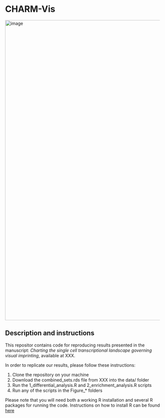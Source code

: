 # CHARM-Vis

<img width="973" alt="image" src="https://github.com/user-attachments/assets/e24016db-167e-4fcb-a1e8-0964b9723941" />


## Description and instructions

This repositor contains code for reproducing results presented in the manuscript: *Charting the single cell transcriptional landscape governing visual imprinting*, available at XXX.

In order to replicate our results, please follow these instructions:

1. Clone the repository on your machine
2. Download the combined_sets.rds file from XXX into the data/ folder
3. Run the 1_differential_analysis.R and 2_enrichment_analysis.R scripts
4. Run any of the scripts in the Figure_* folders

Please note that you will need both a working R installation and several R packages for running the code. Instructions on how to install R can be found [here](https://www.r-project.org/)
